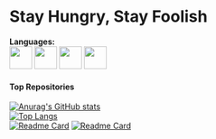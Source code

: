 # Stay Hungry, Stay Foolish
**Languages:**  
<code><img height="40" src="/assets/icons/cpp.png"></code>
<code><img height="40" src="/assets/icons/java.png"></code>
<code><img height="40" src="/assets/icons/python.png"></code>
<code><img height="40" src="/assets/icons/linux.png"></code>

#### Top Repositories
[![Anurag's GitHub stats](https://github-readme-stats.vercel.app/api?username=lwhttpd&count_private=true&show_icons=true)](https://github.com/lwhttpd/lwhttpd)  
[![Top Langs](https://github-readme-stats.vercel.app/api/top-langs/?username=lwhttpd&layout=compact)](https://github.com/lwhttpd/lwhttpd)  
[![Readme Card](https://github-readme-stats.vercel.app/api/pin/?username=lwhttpd&repo=lwhttpd)](https://github.com/lwhttpd/lwhttpd)
[![Readme Card](https://github-readme-stats.vercel.app/api/pin/?username=lwhttpd&repo=log4cpp)](https://github.com/lwhttpd/log4cpp)  
